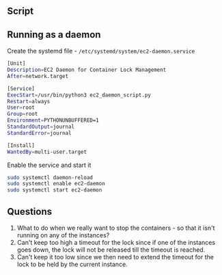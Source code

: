 ## Script

## Running as a daemon
Create the systemd file - `/etc/systemd/system/ec2-daemon.service`

```bash
[Unit]
Description=EC2 Daemon for Container Lock Management
After=network.target

[Service]
ExecStart=/usr/bin/python3 ec2_daemon_script.py
Restart=always
User=root
Group=root
Environment=PYTHONUNBUFFERED=1
StandardOutput=journal
StandardError=journal

[Install]
WantedBy=multi-user.target
```

Enable the service and start it
```bash
sudo systemctl daemon-reload
sudo systemctl enable ec2-daemon
sudo systemctl start ec2-daemon
```

## Questions
1. What to do when we really want to stop the containers - so that it isn't running on any of the instances?
2. Can't keep too high a timeout for the lock since if one of the instances goes down, the lock will not be released till the timeout is reached.
3. Can't keep it too low since we then need to extend the timeout for the lock to be held by the current instance.
